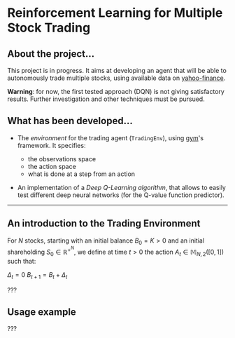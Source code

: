 # Reinforcement Learning for Multiple Stock Trading

## About the project...
This project is in progress. It aims at developing an agent
that will be able to autonomously trade multiple stocks,
using available data on [yahoo-finance](https://www.yahoo.com/author/yahoo-finance/).

__Warning__: for now, the first tested approach (DQN)
is not giving satisfactory results. Further
investigation and other techniques must be pursued.

## What has been developed...

* The _environment_ for the trading agent (`TradingEnv`), using [gym](https://gymnasium.farama.org/)'s framework. 
It specifies:
  - the observations space
  - the action space
  - what is done at a step from an action


* An implementation of a _Deep Q-Learning algorithm_, that allows to easily test different deep neural
networks (for the Q-value function predictor).

---
## An introduction to the Trading Environment

For $N$ stocks, starting with an initial balance $B_0 = K > 0$ and an initial
shareholding $S_0 \in \mathbb{R}^+^N$, we define at time $t>0$ the
action $A_t \in \mathbb{M}_{N, 2}([0, 1])$
such that:

$\Delta_t = 0$
$B_{t + 1} = B_t + \Delta_t$

???

## Usage example

???